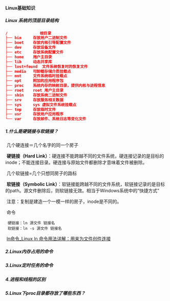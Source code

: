 #### Linux基础知识



##### Linux 系统的顶层目录结构 

```json
/              根目录
├── bin     存放用户二进制文件
├── boot    存放内核引导配置文件
├── dev     存放设备文件
├── etc     存放系统配置文件
├── home    用户主目录
├── lib     动态共享库
├── lost+found  文件系统恢复时的恢复文件
├── media   可卸载存储介质挂载点
├── mnt     文件系统临时挂载点
├── opt     附加的应用程序包
├── proc    系统内存的映射目录，提供内核与进程信息
├── root    root 用户主目录
├── sbin    存放系统二进制文件
├── srv     存放服务相关数据
├── sys     sys 虚拟文件系统挂载点
├── tmp     存放临时文件
├── usr     存放用户应用程序
└── var     存放邮件、系统日志等变化文件
```



##### 1.什么是硬链接与软链接？

​	几个硬连接＝几个名字的同一个房子

​	**硬链接（Hard Link）**：硬连接不能跨越不同的文件系统，硬连接记录的是目标的inode；不能连接目录。硬连接与原始文件都删除才意味着文件被删除。

​	几个软链接=几个只想同房子的路标

​	**软链接（Symbolic Link）**：软链接能跨越不同的文件系统，软链接记录的是目标的path。源文件删除后，则软链接无效。相当于Windows系统中的“快捷方式”

​	注意：复制是建造一个一模一样的房子，inode是不同的。

​	命令

```
 硬链接：ln 源文件 链接名
 软链接：ln -s 源文件 链接名
```

​	[ln命令_Linux ln 命令用法详解：用来为文件创件连接](http://man.linuxde.net/ln)



##### 2.Linux内存占用的命令 



##### 3.Linux定时任务的命令 



##### 4.进程和线程的区别



##### 5.Linux下proc目录都存放了哪些东西？ 



​	